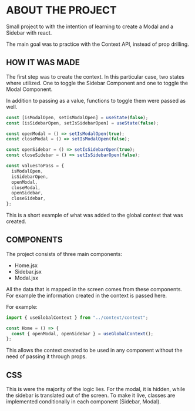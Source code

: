 # ABOUT THE PROJECT

Small project to with the intention of learning to create a Modal and a Sidebar with react.

The main goal was to practice with the Context API, instead of prop drilling.

## HOW IT WAS MADE

The first step was to create the context. In this particular case, two states where utilized.
One to toggle the Sidebar Component and one to toggle the Modal Component.

In addition to passing as a value, functions to toggle them were passed as well.

```js
const [isModalOpen, setIsModalOpen] = useState(false);
const [isSidebarOpen, setIsSidebarOpen] = useState(false);

const openModal = () => setIsModalOpen(true);
const closeModal = () => setIsModalOpen(false);

const openSidebar = () => setIsSidebarOpen(true);
const closeSidebar = () => setIsSidebarOpen(false);

const valuesToPass = {
  isModalOpen,
  isSidebarOpen,
  openModal,
  closeModal,
  openSidebar,
  closeSidebar,
};
```

This is a short example of what was added to the global context that was created.

## COMPONENTS

The project consists of three main components:

- Home.jsx
- Sidebar.jsx
- Modal.jsx

All the data that is mapped in the screen comes from these components. For example the information created in the context is passed here.

For example:

```js
import { useGlobalContext } from "../context/context";

const Home = () => {
  const { openModal, openSidebar } = useGlobalContext();
};
```

This allows the context created to be used in any component without the need of passing it through props.

## CSS

This is were the majority of the logic lies. For the modal, it is hidden, while the sidebar is translated out of the screen.
To make it live, classes are implemented conditionally in each component (Sidebar, Modal).
